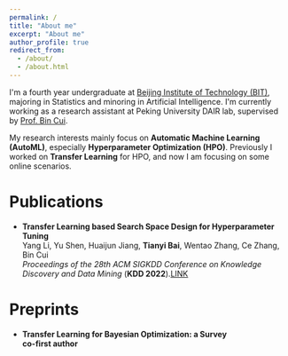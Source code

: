 ```yaml
---
permalink: /
title: "About me"
excerpt: "About me"
author_profile: true
redirect_from: 
  - /about/
  - /about.html
---
```


I'm a fourth year undergraduate at [Beijing Institute of Technology (BIT)](https://www.bit.edu.cn/), majoring in Statistics and minoring in Artificial Intelligence. I'm currently working as a research assistant at Peking University DAIR lab, supervised by [Prof. Bin Cui](https://cuibinpku.github.io/).

My research interests mainly focus on **Automatic Machine Learning (AutoML)**, especially **Hyperparameter Optimization (HPO)**. Previously I worked on **Transfer Learning** for HPO, and now I am focusing on some online scenarios.

Publications
======
* **Transfer Learning based Search Space Design for Hyperparameter Tuning**  
    Yang Li, Yu Shen, Huaijun Jiang, **Tianyi Bai**, Wentao Zhang, Ce Zhang, Bin Cui  
    *Proceedings of the 28th ACM SIGKDD Conference on Knowledge Discovery and Data Mining* (**KDD 2022**).[LINK](https://arxiv.org/abs/2206.02511)    

Preprints
======
* **Transfer Learning for Bayesian Optimization: a Survey**   
    **co-first author**
